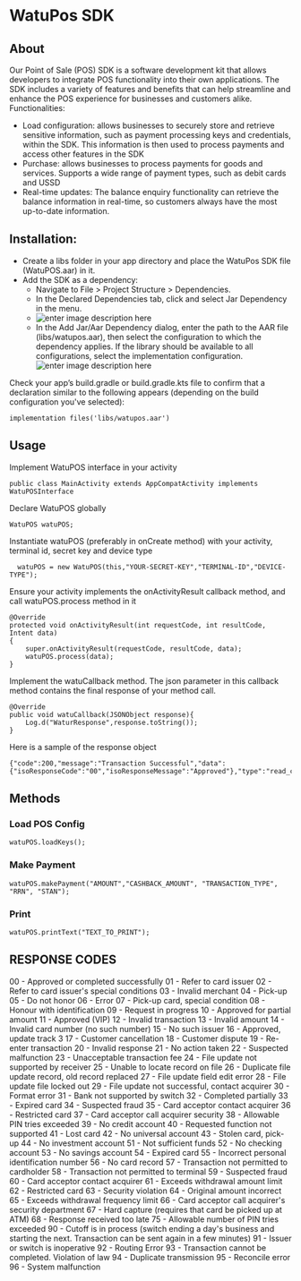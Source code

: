 # WatuPos SDK
## About
Our Point of Sale (POS) SDK is a software development kit that allows developers to integrate POS functionality into their own applications. The SDK includes a variety of features and benefits that can help streamline and enhance the POS experience for businesses and customers alike.
Functionalities:
* Load configuration:  allows businesses to securely store and retrieve sensitive information, such as payment processing keys and credentials, within the SDK. This information is then used to process payments and access other features in the SDK
* Purchase: allows businesses to process payments for goods and services. Supports a wide range of payment types, such as debit cards and USSD
* Real-time updates: The balance enquiry functionality can retrieve the balance information in real-time, so customers always have the most up-to-date information.



## Installation:
* Create a libs folder in your app directory and place the WatuPos SDK file (WatuPOS.aar) in it.
* Add the SDK as a dependency:
    * Navigate to File > Project Structure > Dependencies.
    * In the Declared Dependencies tab, click  and select Jar Dependency in the menu.
    * ![enter image description here](https://developer.android.com/static/studio/images/projects/psd-add-jar-dependency-dropdown.png)
    * In the Add Jar/Aar Dependency dialog, enter the path to the AAR file (libs/watupos.aar), then select the configuration to which the dependency applies. If the library should be available to all configurations, select the implementation configuration.
      ![enter image description here](https://developer.android.com/static/studio/images/projects/psd-add-aar-dependency.png)

Check your app’s build.gradle or build.gradle.kts file to confirm that a declaration similar to the following appears (depending on the build configuration you've selected):

    implementation files('libs/watupos.aar')

## Usage
Implement WatuPOS interface in your activity

    public class MainActivity extends AppCompatActivity implements WatuPOSInterface

Declare WatuPOS globally


    WatuPOS watuPOS;

Instantiate watuPOS (preferably in onCreate method) with your activity, terminal id, secret key and device type

      watuPOS = new WatuPOS(this,"YOUR-SECRET-KEY","TERMINAL-ID","DEVICE-TYPE");
Ensure your activity implements the onActivityResult callback method, and call watuPOS.process method in it

    @Override  
    protected void onActivityResult(int requestCode, int resultCode, Intent data)  
    {  
	    super.onActivityResult(requestCode, resultCode, data);   
	    watuPOS.process(data);   
    }  
Implement the watuCallback method. The json parameter in this callback method contains the final response of your method call.

    @Override  
    public void watuCallback(JSONObject response){  
	    Log.d("WaturResponse",response.toString());  
    }

Here is a sample of the response object

    {"code":200,"message":"Transaction Successful","data":{"isoResponseCode":"00","isoResponseMessage":"Approved"},"type":"read_card"}

## Methods

### Load POS Config

    watuPOS.loadKeys();

### Make Payment

    watuPOS.makePayment("AMOUNT","CASHBACK_AMOUNT", "TRANSACTION_TYPE", "RRN", "STAN");
### Print

    watuPOS.printText("TEXT_TO_PRINT");

## RESPONSE CODES

00 - Approved or completed successfully
01 - Refer to card issuer
02 - Refer to card issuer's special conditions
03 - Invalid merchant
04 - Pick-up
05 - Do not honor
06 - Error
07 - Pick-up card, special condition
08 - Honour with identification
09 - Request in progress
10 - Approved for partial amount
11 - Approved (VIP)
12 - Invalid transaction
13 - Invalid amount
14 - Invalid card number (no such number)
15 - No such issuer
16 - Approved, update track 3
17 - Customer cancellation
18 - Customer dispute
19 - Re-enter transaction
20 - Invalid response
21 - No action taken
22 - Suspected malfunction
23 - Unacceptable transaction fee
24 - File update not supported by receiver
25 - Unable to locate record on file
26 - Duplicate file update record, old record replaced
27 - File update field edit error
28 - File update file locked out
29 - File update not successful, contact acquirer
30 - Format error
31 - Bank not supported by switch
32 - Completed partially
33 - Expired card
34 - Suspected fraud
35 - Card acceptor contact acquirer
36 - Restricted card
37 - Card acceptor call acquirer security
38 - Allowable PIN tries exceeded
39 - No credit account
40 - Requested function not supported
41 - Lost card
42 - No universal account
43 - Stolen card, pick-up
44 - No investment account
51 - Not sufficient funds
52 - No checking account
53 - No savings account
54 - Expired card
55 - Incorrect personal identification number
56 - No card record
57 - Transaction not permitted to cardholder
58 - Transaction not permitted to terminal
59 - Suspected fraud
60 - Card acceptor contact acquirer
61 - Exceeds withdrawal amount limit
62 - Restricted card
63 - Security violation
64 - Original amount incorrect
65 - Exceeds withdrawal frequency limit
66 - Card acceptor call acquirer's security department
67 - Hard capture (requires that card be picked up at ATM)
68 - Response received too late
75 - Allowable number of PIN tries exceeded
90 - Cutoff is in process (switch ending a day's business and starting the next. Transaction can be sent again in a few minutes)
91 - Issuer or switch is inoperative
92 - Routing Error
93 - Transaction cannot be completed. Violation of law
94 - Duplicate transmission
95 - Reconcile error
96 - System malfunction
  
  
  
